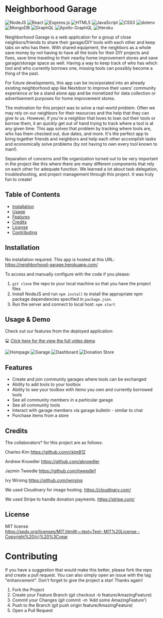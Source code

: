 # Neighborhood Garage
![NodeJS](https://img.shields.io/badge/node.js-6DA55F?style=for-the-badge&logo=node.js&logoColor=white)
![React](https://img.shields.io/badge/react-%2320232a.svg?style=for-the-badge&logo=react&logoColor=%2361DAFB)
![Express.js](https://img.shields.io/badge/express.js-%23404d59.svg?style=for-the-badge&logo=express&logoColor=%2361DAFB)
![HTML5](https://img.shields.io/badge/html5-%23E34F26.svg?style=for-the-badge&logo=html5&logoColor=white)
![JavaScript](https://img.shields.io/badge/javascript-%23323330.svg?style=for-the-badge&logo=javascript&logoColor=%23F7DF1E)
![CSS3](https://img.shields.io/badge/css3-%231572B6.svg?style=for-the-badge&logo=css3&logoColor=white)
![dotenv](https://img.shields.io/badge/dotenv-green)
![MongoDB](https://img.shields.io/badge/MongoDB-%234ea94b.svg?style=for-the-badge&logo=mongodb&logoColor=white)
![GraphQL](https://img.shields.io/badge/-GraphQL-E10098?style=for-the-badge&logo=graphql&logoColor=white)
![Apollo-GraphQL](https://img.shields.io/badge/-ApolloGraphQL-311C87?style=for-the-badge&logo=apollo-graphql)
![Heroku](https://img.shields.io/badge/heroku-%23430098.svg?style=for-the-badge&logo=heroku&logoColor=white)
      
Neighborhood Garage is a web application for a group of close neighbors/friends to share their garage/DIY tools with each other and keep tabs on who has them. With shared equipment, the neighbors as a whole save money by not having to have all the tools for their DIY projects and fixes, save time traveling to their nearby home improvement stores and save garage/storage space as well.  Having a way to keep track of who has which tool and who currently borrows one, missing tools can possibly become a thing of the past.

For future developments, this app can be incorporated into an already existing neighborhood app like Nextdoor to improve their users’ community experience or be a stand alone app and be monetized for data collection or advertisement purposes for home improvement stores.

The motivation for this project was to solve a real-world problem. Often we may rely on our neighbors for their resources and the help that they can give to us. However, if you're a neighbor that loves to loan out their tools or borrow them, it an quickly get out of hand trying to track where a tool is at any given time. This app solves that problem by tracking where tools are, who has them checked out, due dates, and more. It's the perfect app to bring together friends and neighbors and help each other accomplish tasks and economically solve problems (by not having to own every tool known to man!).

Separation of concerns and file organization turned out to be very important in the project like this where there are many different components that rely on each other for adequate function. We learned a lot about task delegation, troubleshooting, and project management through this project. It was truly fun to create!

## Table of Contents 
  - [Installation](#installation)
  - [Usage](#usage)
  - [Features](#features)
  - [Credits](#credits)
  - [License](#license)
  - [Contributing](#credits)
  

## Installation

No installation required. This app is hosted at this URL: https://neighborhood-garage.herokuapp.com/

To access and manually configure with the code if you please:
1. `git clone` the repo to your local machine so that you have the project files
2. Install NodeJS and run `npm install` to install the appropriate npm package dependencies specified in `package.json`.
4. Run the server and connect to local host: `npm start`

## Usage & Demo

Check out our features from the deployed application: 

💻 [Click here for the view the full video demo](https://vimeo.com/810325428/eda0ec1531)

![Hompage](https://i.ibb.co/3MzqzWs/image-3.jpg)
![Garage](https://i.ibb.co/D4mvcVb/image-2.jpg)
![Dashboard](https://i.ibb.co/Lt73hLQ/image1.jpg)
![Donation Store](https://ibb.co/Vpt4xjV)

## Features
- Create and join community garages where tools can be exchanged
- Ability to add tools to your toolbox
- Ability to see your toolbox with items you own and currently borrowed tools
- See all community members in a particular garage
- See all community tools
- Interact with garage members via garage bulletin - similar to chat
- Purchase items from a store

## Credits

The collaborators* for this project are as follows:

Charles Kim
https://github.com/ckim812

Andrew Knoedler
https://github.com/aknoedler

Jazmin Tweedle
https://github.com/jtweedle1

Ivy Wirsing
https://github.com/iwirsing

We used Cloudinary for image hosting.
https://cloudinary.com/

We used Stripe to handle donation payments.
https://stripe.com/

## License

MIT license
https://spdx.org/licenses/MIT.html#:~:text=Text-,MIT%20License,-Copyright%20(c)%20%3Cyear

# Contributing

If you have a suggestion that would make this better, please fork the repo and create a pull request. You can also simply open an issue with the tag "enhancement". Don't forget to give the project a star! Thanks again!

1. Fork the Project
2. Create your Feature Branch (git checkout -b feature/AmazingFeature)
3. Commit your Changes (git commit -m 'Add some AmazingFeature')
4. Push to the Branch (git push origin feature/AmazingFeature)
5. Open a Pull Request



